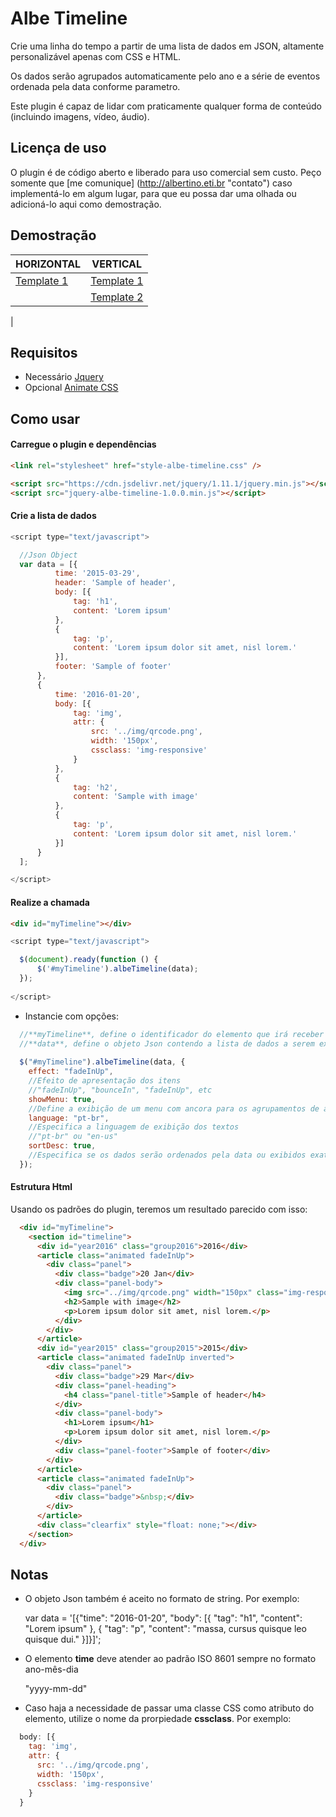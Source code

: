 # Albe Timeline
Crie uma linha do tempo a partir de uma lista de dados em JSON, altamente personalizável apenas com CSS e HTML.

Os dados serão agrupados automaticamente pelo ano e a série de eventos ordenada pela data conforme parametro.

Este plugin é capaz de lidar com praticamente qualquer forma de conteúdo (incluindo imagens, vídeo, áudio). 

## Licença de uso
O plugin é de código aberto e liberado para uso comercial sem custo. Peço somente que [me comunique] (http://albertino.eti.br "contato") caso implementá-lo em algum lugar, para que eu possa dar uma olhada ou adicioná-lo aqui como demostração.

## Demostração
| HORIZONTAL  | VERTICAL |
| ------------- | ------------- |
| [Template 1](http://timeline.albertino.eti.br/templates/horizontal/index.html "Template Horizontal")  | [Template 1](http://timeline.albertino.eti.br/templates/vertical/index.html "Template Vertical")  |
|   | [Template 2](http://timeline.albertino.eti.br/templates/vertical/index.html "Template Simples")
  |

## Requisitos
* Necessário
[Jquery](https://jquery.com)
* Opcional
[Animate CSS](https://daneden.github.io/animate.css)

## Como usar
#### Carregue o plugin e dependências
```html
<link rel="stylesheet" href="style-albe-timeline.css" />

<script src="https://cdn.jsdelivr.net/jquery/1.11.1/jquery.min.js"></script>
<script src="jquery-albe-timeline-1.0.0.min.js"></script>
```
#### Crie a lista de dados
```js
<script type="text/javascript">

  //Json Object
  var data = [{
          time: '2015-03-29',
          header: 'Sample of header',
          body: [{
              tag: 'h1',
              content: 'Lorem ipsum'
          },
          {
              tag: 'p',
              content: 'Lorem ipsum dolor sit amet, nisl lorem.'
          }],
          footer: 'Sample of footer'
      },
      {
          time: '2016-01-20',
          body: [{
              tag: 'img',
              attr: {
                  src: '../img/qrcode.png',
                  width: '150px',
                  cssclass: 'img-responsive'
              }
          },
          {
              tag: 'h2',
              content: 'Sample with image'
          },
          {
              tag: 'p',
              content: 'Lorem ipsum dolor sit amet, nisl lorem.'
          }]
      }
  ];

</script>
```
#### Realize a chamada
```html
<div id="myTimeline"></div>
```
```js
<script type="text/javascript">

  $(document).ready(function () {
      $('#myTimeline').albeTimeline(data);
  });
  
</script>
```
* Instancie com opções:
```js
  //**myTimeline**, define o identificador do elemento que irá receber toda a linha de tempo (por exemplo, uma DIV) e deve ser único para cada timeline na página.
  //**data**, define o objeto Json contendo a lista de dados a serem exibidos.
  
  $("#myTimeline").albeTimeline(data, {
    effect: "fadeInUp",
    //Efeito de apresentação dos itens
    //"fadeInUp", "bounceIn", "fadeInUp", etc
    showMenu: true,
    //Define a exibição de um menu com ancora para os agrupamentos de anos
    language: "pt-br",
    //Especifica a linguagem de exibição dos textos
    //"pt-br" ou "en-us"
    sortDesc: true,
    //Especifica se os dados serão ordenados pela data ou exibidos exatamente como estão
  });
```
#### Estrutura Html
Usando os padrões do plugin, teremos um resultado parecido com isso:
```html
  <div id="myTimeline">
    <section id="timeline">
      <div id="year2016" class="group2016">2016</div>
      <article class="animated fadeInUp">
        <div class="panel">
          <div class="badge">20 Jan</div>
          <div class="panel-body">
            <img src="../img/qrcode.png" width="150px" class="img-responsive">
            <h2>Sample with image</h2>
            <p>Lorem ipsum dolor sit amet, nisl lorem.</p>
          </div>
        </div>
      </article>
      <div id="year2015" class="group2015">2015</div>
      <article class="animated fadeInUp inverted">
        <div class="panel">
          <div class="badge">29 Mar</div>
          <div class="panel-heading">
            <h4 class="panel-title">Sample of header</h4>
          </div>
          <div class="panel-body">
            <h1>Lorem ipsum</h1>
            <p>Lorem ipsum dolor sit amet, nisl lorem.</p>
          </div>
          <div class="panel-footer">Sample of footer</div>
        </div>
      </article>
      <article class="animated fadeInUp">
        <div class="panel">
          <div class="badge">&nbsp;</div>
        </div>
      </article>
      <div class="clearfix" style="float: none;"></div>
    </section>
  </div>
```
## Notas
* O objeto Json também é aceito no formato de string. Por exemplo:

  var data = '[{"time": "2016-01-20", "body": [{ "tag": "h1", "content": "Lorem ipsum" }, { "tag": "p", "content": "massa, cursus quisque leo quisque dui." }]}]';

* O elemento **time** deve atender ao padrão ISO 8601 sempre no formato ano-mês-dia 

  "yyyy-mm-dd"

* Caso haja a necessidade de passar uma classe CSS como atributo do elemento, utilize o nome da prorpiedade **cssclass**. Por exemplo:
```js
  body: [{
    tag: 'img',
    attr: {
      src: '../img/qrcode.png',
      width: '150px',
      cssclass: 'img-responsive'
    }
  }
```

